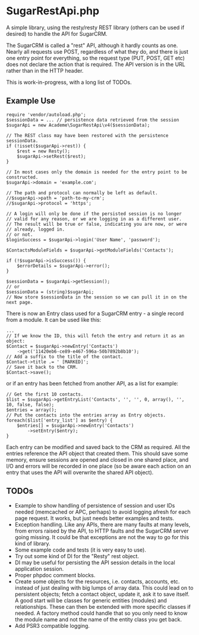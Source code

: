 # SugarRestApi.php

A simple library, using the resty/resty REST library (others can be used if desired) to
handle the API for SugarCRM.

The SugarCRM is called a "rest" API, although it hardly counts as one. Nearly all requests
use POST, regardless of what they do, and there is just one entry point for everything, so
the request type (PUT, POST, GET etc) does not declare the action that is required. The API
version is in the URL rather than in the HTTP header.

This is work-in-progress, with a long list of TODOs.

## Example Use

    require 'vendor/autoload.php';
    $sessionData = ... // persistence data retrieved from the session
    $sugarApi = new Academe\SugarRestApi\v4($sessionData);
    
    // The REST class may have been restored with the persistence sessionData.
    if (!isset($sugarApi->rest)) {
        $rest = new Resty();
        $sugarApi->setRest($rest);
    }
    
    // In most cases only the domain is needed for the entry point to be constructed.
    $sugarApi->domain = 'example.com';
    
    // The path and protocol can normally be left as default.
    //$sugarApi->path = 'path-to-my-crm';
    //$sugarApi->protocol = 'https';
    
    // A login will only be done if the persisted session is no longer
    // valid for any reason, or we are logging in as a different user.
    // The result will be true or false, indicating you are now, or were
    // already, logged in.
    // or not.
    $loginSuccess = $sugarApi->login('User Name', 'password');
    
    $ContactsModuleFields = $sugarApi->getModuleFields('Contacts');
    
    if (!$sugarApi->isSuccess()) {
        $errorDetails = $sugarApi->error();
    }
    
    $sessionData = $sugarApi->getSession();
    // or
    $sessionData = (string)$sugarApi;
    // Now store $sessionData in the session so we can pull it in on the next page.

There is now an Entry class used for a SugarCRM entry - a single record from a module. It can be
used like this:

    ...
    // If we know the ID, this will fetch the entry and return it as an object:
    $Contact = $sugarApi->newEntry('Contacts')
        ->get('11420eb6-ce89-e467-596a-50b7892b8b10');
    // Add a suffix to the title of the contact.
    $Contact->title .= ' [MARKED]';
    // Save it back to the CRM.
    $Contact->save();
    
or if an entry has been fetched from another API, as a list for example:
    
    // Get the first 10 contacts.
    $list = $sugarApi->getEntryList('Contacts', '', '', 0, array(), '', 10, false, false);
    $entries = array();
    // Put the contacts into the entries array as Entry objects.
    foreach($list['entry_list'] as $entry) {
        $entries[] = $sugarApi->newEntry('Contacts')
            ->setEntry($entry);
    }

Each entry can be modified and saved back to the CRM as required. All the entries reference the
API object that created them. This should save some memory, ensure sessions are opened and closed
in one shared place, and I/O and errors will be recorded in one place (so be aware each action on
an entry that uses the API will overwrite the shared API object).

## TODOs

* Example to show handling of persistence of session and user IDs needed (memcached or APC, 
perhaps) to avoid logging afresh for each page request. It works, but just needs better examples 
and tests.
* Exception handling. Like any APIs, there are many faults at many levels, from errors 
raised by the API, to HTTP faults and the SugarCRM server going missing. It could be that 
exceptions are not the way to go for this kind of library.
* Some example code and tests (it is very easy to use).
* Try out some kind of DI for the "Resty" rest object.
* DI may be useful for persisting the API session details in the local application session.
* Proper phpdoc comment blocks.
* Create some objects for the resources, i.e. contacts, accounts, etc. instead of just dealing 
with big lumps of array data. This could lead on to persistent objects; fetch a contact object, 
update it, ask it to save itself. A good start will be classes for generic entities (modules) 
and relationships. These can then be extended with more specific classes if needed. A factory 
method could handle that so you only need to know the module name and not the name of the 
entity class you get back.
* Add PSR3 compatible logging.


